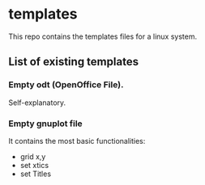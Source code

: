 # templates
This repo contains the templates files for a linux system.

## List of existing templates

### Empty odt (OpenOffice File).

Self-explanatory.

### Empty gnuplot file

It contains the most basic functionalities:

- grid x,y
- set xtics
- set Titles
